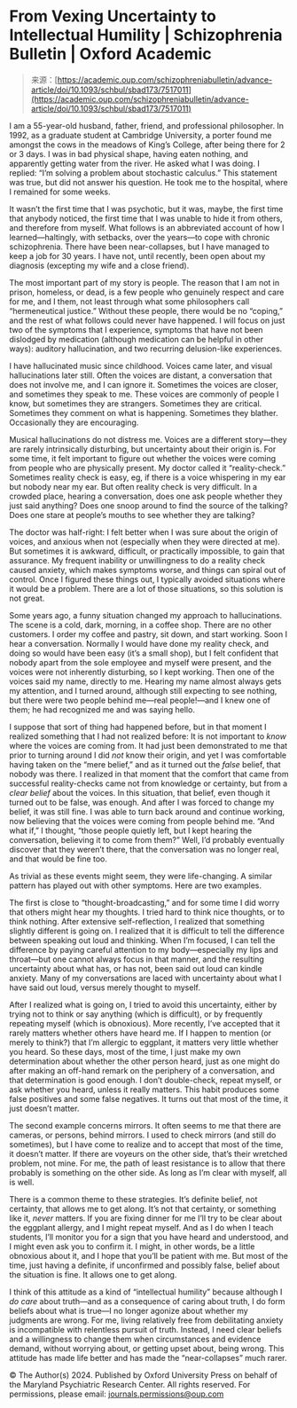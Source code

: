 <!--yml
category: 未分类
date: 2024-05-27 14:52:33
-->

# From Vexing Uncertainty to Intellectual Humility | Schizophrenia Bulletin | Oxford Academic

> 来源：[https://academic.oup.com/schizophreniabulletin/advance-article/doi/10.1093/schbul/sbad173/7517011](https://academic.oup.com/schizophreniabulletin/advance-article/doi/10.1093/schbul/sbad173/7517011)

I am a 55-year-old husband, father, friend, and professional philosopher. In 1992, as a graduate student at Cambridge University, a porter found me amongst the cows in the meadows of King’s College, after being there for 2 or 3 days. I was in bad physical shape, having eaten nothing, and apparently getting water from the river. He asked what I was doing. I replied: “I’m solving a problem about stochastic calculus.” This statement was true, but did not answer his question. He took me to the hospital, where I remained for some weeks.

It wasn’t the first time that I was psychotic, but it was, maybe, the first time that anybody noticed, the first time that I was unable to hide it from others, and therefore from myself. What follows is an abbreviated account of how I learned—haltingly, with setbacks, over the years—to cope with chronic schizophrenia. There have been near-collapses, but I have managed to keep a job for 30 years. I have not, until recently, been open about my diagnosis (excepting my wife and a close friend).

The most important part of my story is people. The reason that I am not in prison, homeless, or dead, is a few people who genuinely respect and care for me, and I them, not least through what some philosophers call “hermeneutical justice.” Without these people, there would be no “coping,” and the rest of what follows could never have happened. I will focus on just two of the symptoms that I experience, symptoms that have not been dislodged by medication (although medication can be helpful in other ways): auditory hallucination, and two recurring delusion-like experiences.

I have hallucinated music since childhood. Voices came later, and visual hallucinations later still. Often the voices are distant, a conversation that does not involve me, and I can ignore it. Sometimes the voices are closer, and sometimes they speak to me. These voices are commonly of people I know, but sometimes they are strangers. Sometimes they are critical. Sometimes they comment on what is happening. Sometimes they blather. Occasionally they are encouraging.

Musical hallucinations do not distress me. Voices are a different story—they are rarely intrinsically disturbing, but uncertainty about their origin is. For some time, it felt important to figure out whether the voices were coming from people who are physically present. My doctor called it “reality-check.” Sometimes reality check is easy, eg, if there is a voice whispering in my ear but nobody near my ear. But often reality check is very difficult. In a crowded place, hearing a conversation, does one ask people whether they just said anything? Does one snoop around to find the source of the talking? Does one stare at people’s mouths to see whether they are talking?

The doctor was half-right: I felt better when I was sure about the origin of voices, and anxious when not (especially when they were directed at me). But sometimes it is awkward, difficult, or practically impossible, to gain that assurance. My frequent inability or unwillingness to do a reality check caused anxiety, which makes symptoms worse, and things can spiral out of control. Once I figured these things out, I typically avoided situations where it would be a problem. There are a lot of those situations, so this solution is not great.

Some years ago, a funny situation changed my approach to hallucinations. The scene is a cold, dark, morning, in a coffee shop. There are no other customers. I order my coffee and pastry, sit down, and start working. Soon I hear a conversation. Normally I would have done my reality check, and doing so would have been easy (it’s a small shop), but I felt confident that nobody apart from the sole employee and myself were present, and the voices were not inherently disturbing, so I kept working. Then one of the voices said my name, directly to me. Hearing my name almost always gets my attention, and I turned around, although still expecting to see nothing, but there were two people behind me—real people!—and I knew one of them; he had recognized me and was saying hello.

I suppose that sort of thing had happened before, but in that moment I realized something that I had not realized before: It is not important to *know* where the voices are coming from. It had just been demonstrated to me that prior to turning around I did *not* know their origin, and yet I was comfortable having taken on the “mere belief,” and as it turned out the *false* belief, that nobody was there. I realized in that moment that the comfort that came from successful reality-checks came not from knowledge or certainty, but from a *clear belief* about the voices. In this situation, that belief, even though it turned out to be false, was enough. And after I was forced to change my belief, it was still fine. I was able to turn back around and continue working, now believing that the voices were coming from people behind me. “And what if,” I thought, “those people quietly left, but I kept hearing the conversation, believing it to come from them?” Well, I’d probably eventually discover that they weren’t there, that the conversation was no longer real, and that would be fine too.

As trivial as these events might seem, they were life-changing. A similar pattern has played out with other symptoms. Here are two examples.

The first is close to “thought-broadcasting,” and for some time I did worry that others might hear my thoughts. I tried hard to think nice thoughts, or to think nothing. After extensive self-reflection, I realized that something slightly different is going on. I realized that it is difficult to tell the difference between speaking out loud and thinking. When I’m focused, I can tell the difference by paying careful attention to my body—especially my lips and throat—but one cannot always focus in that manner, and the resulting uncertainty about what has, or has not, been said out loud can kindle anxiety. Many of my conversations are laced with uncertainty about what I have said out loud, versus merely thought to myself.

After I realized what is going on, I tried to avoid this uncertainty, either by trying not to think or say anything (which is difficult), or by frequently repeating myself (which is obnoxious). More recently, I’ve accepted that it rarely matters whether others have heard me. If I happen to mention (or merely to think?) that I’m allergic to eggplant, it matters very little whether you heard. So these days, most of the time, I just make my own determination about whether the other person heard, just as one might do after making an off-hand remark on the periphery of a conversation, and that determination is good enough. I don’t double-check, repeat myself, or ask whether you heard, unless it really matters. This habit produces some false positives and some false negatives. It turns out that most of the time, it just doesn’t matter.

The second example concerns mirrors. It often seems to me that there are cameras, or persons, behind mirrors. I used to check mirrors (and still do sometimes), but I have come to realize and to accept that most of the time, it doesn’t matter. If there are voyeurs on the other side, that’s their wretched problem, not mine. For me, the path of least resistance is to allow that there probably is something on the other side. As long as I’m clear with myself, all is well.

There is a common theme to these strategies. It’s definite belief, not certainty, that allows me to get along. It’s not that certainty, or something like it, *never* matters. If you are fixing dinner for me I’ll try to be clear about the eggplant allergy, and I might repeat myself. And as I do when I teach students, I’ll monitor you for a sign that you have heard and understood, and I might even ask you to confirm it. I might, in other words, be a little obnoxious about it, and I hope that you’ll be patient with me. But most of the time, just having a definite, if unconfirmed and possibly false, belief about the situation is fine. It allows one to get along.

I think of this attitude as a kind of “intellectual humility” because although I *do care* about truth—and as a consequence of caring about truth, I do form beliefs about what is true—I no longer agonize about whether my judgments are wrong. For me, living relatively free from debilitating anxiety is incompatible with relentless pursuit of truth. Instead, I need clear beliefs and a willingness to change them when circumstances and evidence demand, without worrying about, or getting upset about, being wrong. This attitude has made life better and has made the “near-collapses” much rarer.

© The Author(s) 2024\. Published by Oxford University Press on behalf of the Maryland Psychiatric Research Center. All rights reserved. For permissions, please email: journals.permissions@oup.com